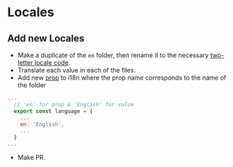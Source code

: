 # Locales

## Add new Locales
  - Make a duplicate of the `en` folder, then rename it to the necessary [two-letter locale code](https://en.wikipedia.org/wiki/List_of_ISO_639-1_codes).
  - Translate each value in each of the files.
  - Add new [prop](https://github.com/WLongSAMA/CodeSnippets/blob/master/src/main/services/i18n/language.ts#L1) to i18n where the prop name corresponds to the name of the folder
```js
...
  // 'en' for prop & 'English' for value
  export const language = {
    ...
    en: 'English',
    ...
  }
...
```
  - Make PR.
